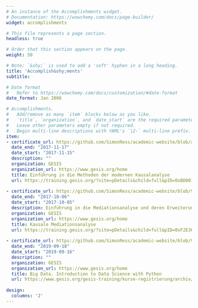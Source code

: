 ```yaml
---
# An instance of the Accomplishments widget.
# Documentation: https://wowchemy.com/docs/page-builder/
widget: accomplishments

# This file represents a page section.
headless: true

# Order that this section appears on the page.
weight: 50

# Note: `&shy;` is used to add a 'soft' hyphen in a long heading.
title: 'Accomplish&shy;ments'
subtitle:

# Date format
#   Refer to https://wowchemy.com/docs/customization/#date-format
date_format: Jan 2006

# Accomplishments.
#   Add/remove as many `item` blocks below as you like.
#   `title`, `organization`, and `date_start` are the required parameters.
#   Leave other parameters empty if not required.
#   Begin multi-line descriptions with YAML's `|2-` multi-line prefix.
item:
- certificate_url: https://github.com/SimonRess/academic-website/blob/a000fe6e9d799cedae9bf17da82e5e438e80cbe1/assets/media/certificates/2017%20-%20Teilnahmezertifikat.%20Einf%C3%BChrung%20in%20die%20Methoden%20der%20modernen%20Kausalanalyse.pdf
  date_end: "2017-11-17"
  date_start: "2017-11-15"
  description: ""
  organization: GESIS
  organization_url: https://www.gesis.org/home
  title: Einführung in die Methoden der modernen Kausalanalyse
  url: https://training.gesis.org/?site=pDetails&child=full&pID=0xBD00134A835B486D935EF5023851FF97
  
- certificate_url: https://github.com/SimonRess/academic-website/blob/9b3f636983559810be819b833e914ea87dacc253/assets/media/certificates/2017%20-%20Teilnehmerzertifikat%20Kausale%20Mediationsanalyse.pdf
  date_end: "2017-10-06"
  date_start: "2017-10-05"
  description: Einführung in die Mediationsanalyse und deren Erweiterung um direkte und indirekte kausale Effekte
  organization: GESIS
  organization_url: https://www.gesis.org/home
  title: Kausale Mediationsanalyse
  url: https://training.gesis.org/?site=pDetails&child=full&pID=0xF2E36E998EBB4B9E9E527143D26B122E
  
- certificate_url: https://github.com/SimonRess/academic-website/blob/9b3f636983559810be819b833e914ea87dacc253/assets/media/certificates/2019%20-%20Big%20Data.%20lntroduction%20to%20Data%20Science%20with%20Python.pdf
  date_end: "2019-09-18"
  date_start: "2019-09-16"
  description: ""
  organization: GESIS
  organization_url: https://www.gesis.org/home
  title: Big Data. Introduction to Data Science with Python
  url: https://www.gesis.org/gesis-training/kurse-registrierung/archiv/workshops/2019
  
design:
  columns: '2' 
---
```

